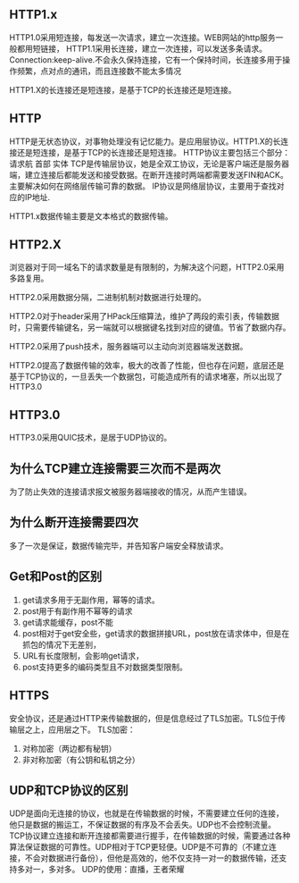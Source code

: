 ## HTTP1.x

HTTP1.0采用短连接，每发送一次请求，建立一次连接。WEB网站的http服务一般都用短链接，
HTTP1.1采用长连接，建立一次连接，可以发送多条请求。Connection:keep-alive.不会永久保持连接，它有一个保持时间，长连接多用于操作频繁，点对点的通讯，而且连接数不能太多情况

HTTP1.X的长连接还是短连接，是基于TCP的长连接还是短连接。

## HTTP

HTTP是无状态协议，对事物处理没有记忆能力。是应用层协议。HTTP1.X的长连接还是短连接，是基于TCP的长连接还是短连接。
HTTP协议主要包括三个部分：请求航 首部 实体
TCP是传输层协议，她是全双工协议，无论是客户端还是服务器端，建立连接后都能发送和接受数据。在断开连接时两端都需要发送FIN和ACK。主要解决如何在网络层传输可靠的数据。
IP协议是网络层协议，主要用于查找对应的IP地址.

HTTP1.x数据传输主要是文本格式的数据传输。

## HTTP2.X

浏览器对于同一域名下的请求数量是有限制的，为解决这个问题，HTTP2.0采用多路复用。

HTTP2.0采用数据分隔，二进制机制对数据进行处理的。

HTTP2.0对于header采用了HPack压缩算法，维护了两段的索引表，传输数据时，只需要传输键名，另一端就可以根据键名找到对应的键值。节省了数据内存。

HTTP2.0采用了push技术，服务器端可以主动向浏览器端发送数据。

HTTP2.0提高了数据传输的效率，极大的改善了性能，但也存在问题，底层还是基于TCP协议的，一旦丢失一个数据包，可能造成所有的请求堵塞，所以出现了HTTP3.0

## HTTP3.0

HTTP3.0采用QUIC技术，是居于UDP协议的。

## 为什么TCP建立连接需要三次而不是两次

为了防止失效的连接请求报文被服务器端接收的情况，从而产生错误。

## 为什么断开连接需要四次

多了一次是保证，数据传输完毕，并告知客户端安全释放请求。

## Get和Post的区别

1. get请求多用于无副作用，幂等的请求。
2. post用于有副作用不幂等的请求
3. get请求能缓存，post不能
4. post相对于get安全些，get请求的数据拼接URL，post放在请求体中，但是在抓包的情况下无差别，
5. URL有长度限制，会影响get请求，
6. post支持更多的编码类型且不对数据类型限制。

## HTTPS

安全协议，还是通过HTTP来传输数据的，但是信息经过了TLS加密。TLS位于传输层之上，应用层之下。
TLS加密：
1. 对称加密（两边都有秘钥）
2. 非对称加密（有公钥和私钥之分）

## UDP和TCP协议的区别

UDP是面向无连接的协议，也就是在传输数据的时候，不需要建立任何的连接，他只是数据的搬运工，不保证数据的有序及不会丢失。UDP也不会控制流量。TCP协议建立连接和断开连接都需要进行握手，在传输数据的时候，需要通过各种算法保证数据的可靠性。UDP相对于TCP更轻便。UDP是不可靠的（不建立连接，不会对数据进行备份），但他是高效的，他不仅支持一对一的数据传输，还支持多对一，多对多。
UDP的使用：直播，王者荣耀